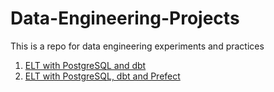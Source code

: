 # Data-Engineering-Projects
This is a repo for data engineering experiments and practices

1. [ELT with PostgreSQL and dbt](https://github.com/DoThNg/Data-Engineering-Projects/tree/main/1_PostgreSQL_ETL)
2. [ELT with PostgreSQL, dbt and Prefect](https://github.com/DoThNg/Data-Engineering-Projects/tree/main/2_ELT_Prefect)  
